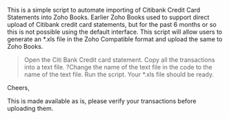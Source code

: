 This is a simple script to automate importing of Citibank Credit Card Statements into Zoho Books. Earlier Zoho Books used to support direct upload of Citibank credit card statements, but for the past 6 months or so this is not possible using the default interface. This script will allow users to generate an *.xls file in the Zoho Compatible format and upload the same to Zoho Books.

>Open the Citi Bank Credit card statement.
>Copy all the transactions into a text file.
?Change the name of the text file in the code to the name of the text file.
>Run the script.
>Your *.xls file should be ready.

Cheers,

This is made available as is, please verify your transactions before uploading them.
